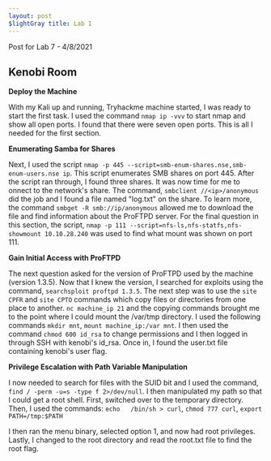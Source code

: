 ```yaml
---
layout: post 
$lightGray title: Lab 1 
---
```


Post for Lab 7 - 4/8/2021


## **Kenobi Room**


**Deploy the Machine**

With my Kali up and running, Tryhackme machine started, I was ready to start the first task. I used the command `nmap ip -vvv` to start nmap and show all open ports. I found that there were seven open ports. This is all I needed for the first section.


**Enumerating Samba for Shares**

Next, I used the script `nmap -p 445 --script=smb-enum-shares.nse,smb-enum-users.nse ip`. This script enumerates SMB shares on port 445. After the script ran through, I found three shares. It was now time for me to onnect to the network's share. The command, `smbclient //<ip>/anonymous` did the job and I found a file named "log.txt" on the share. To learn more, the command `smbget -R smb://ip/anonymous` allowed me to download the file and find information about the ProFTPD server. For the final question in this section, the script, `nmap -p 111 --script=nfs-ls,nfs-statfs,nfs-showmount 10.10.28.240` was used to find what mount was shown on port 111.

**Gain Initial Access with ProFTPD**

The next question asked for the version of ProFTPD used by the machine (version 1.3.5). Now that I knew the version, I searched for exploits using the command, `searchsploit proftpd 1.3.5`. The next step was to use the `site CPFR` and `site CPTO` commands which copy files or directories from one place to another. `nc machine_ip 21` and the copying commands brought me to the point where I could mount the /var/tmp directory. I used the following commands `mkdir mnt`, `mount machine_ip:/var mnt`. I then used the command `chmod 600 id_rsa` to change permissions and I then logged in through SSH with kenobi's id_rsa. Once in, I found the user.txt file containing kenobi's user flag. 

**Privilege Escalation with Path Variable Manipulation**

I now needed to search for files with the SUID bit and I used the command, `find / -perm -u=s -type f 2>/dev/null`. I then manipulated my path so that I could get a root shell. First, switched over to the temporary directory. Then, I used the commands:
                                                        `echo   /bin/sh > curl`, 
                                                        `chmod 777 curl`, 
                                                        `export PATH=/tmp:$PATH`
                                                        
I then ran the menu binary, selected option 1, and now had root privileges. Lastly, I changed to the root directory and read the root.txt file to find the root flag. 
